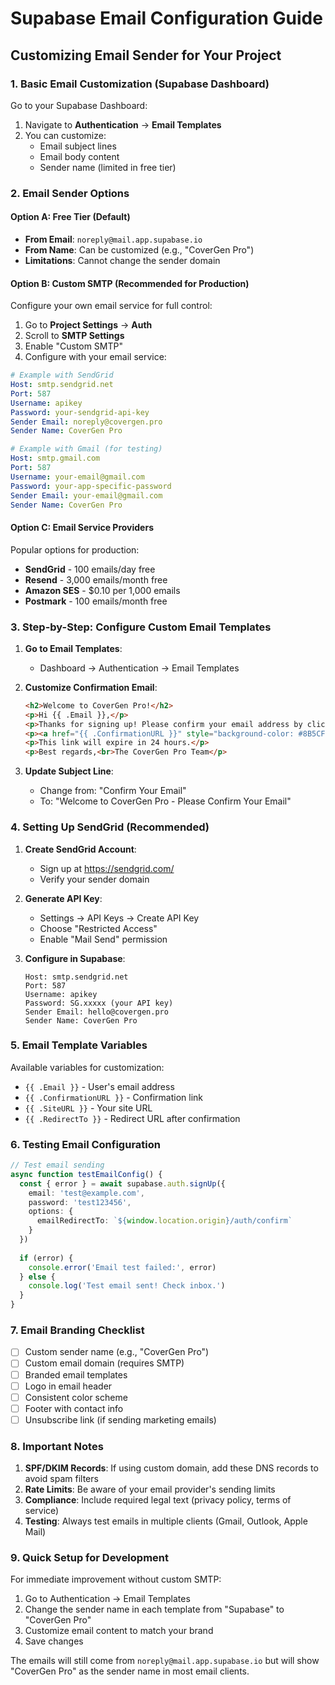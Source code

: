 # Supabase Email Configuration Guide

## Customizing Email Sender for Your Project

### 1. **Basic Email Customization (Supabase Dashboard)**

Go to your Supabase Dashboard:
1. Navigate to **Authentication** → **Email Templates**
2. You can customize:
   - Email subject lines
   - Email body content
   - Sender name (limited in free tier)

### 2. **Email Sender Options**

#### **Option A: Free Tier (Default)**
- **From Email**: `noreply@mail.app.supabase.io`
- **From Name**: Can be customized (e.g., "CoverGen Pro")
- **Limitations**: Cannot change the sender domain

#### **Option B: Custom SMTP (Recommended for Production)**
Configure your own email service for full control:

1. Go to **Project Settings** → **Auth**
2. Scroll to **SMTP Settings**
3. Enable "Custom SMTP"
4. Configure with your email service:

```yaml
# Example with SendGrid
Host: smtp.sendgrid.net
Port: 587
Username: apikey
Password: your-sendgrid-api-key
Sender Email: noreply@covergen.pro
Sender Name: CoverGen Pro
```

```yaml
# Example with Gmail (for testing)
Host: smtp.gmail.com
Port: 587
Username: your-email@gmail.com
Password: your-app-specific-password
Sender Email: your-email@gmail.com
Sender Name: CoverGen Pro
```

#### **Option C: Email Service Providers**
Popular options for production:
- **SendGrid** - 100 emails/day free
- **Resend** - 3,000 emails/month free
- **Amazon SES** - $0.10 per 1,000 emails
- **Postmark** - 100 emails/month free

### 3. **Step-by-Step: Configure Custom Email Templates**

1. **Go to Email Templates**:
   - Dashboard → Authentication → Email Templates

2. **Customize Confirmation Email**:
   ```html
   <h2>Welcome to CoverGen Pro!</h2>
   <p>Hi {{ .Email }},</p>
   <p>Thanks for signing up! Please confirm your email address by clicking the button below:</p>
   <p><a href="{{ .ConfirmationURL }}" style="background-color: #8B5CF6; color: white; padding: 12px 24px; text-decoration: none; border-radius: 6px; display: inline-block;">Confirm Email</a></p>
   <p>This link will expire in 24 hours.</p>
   <p>Best regards,<br>The CoverGen Pro Team</p>
   ```

3. **Update Subject Line**:
   - Change from: "Confirm Your Email"
   - To: "Welcome to CoverGen Pro - Please Confirm Your Email"

### 4. **Setting Up SendGrid (Recommended)**

1. **Create SendGrid Account**:
   - Sign up at https://sendgrid.com/
   - Verify your sender domain

2. **Generate API Key**:
   - Settings → API Keys → Create API Key
   - Choose "Restricted Access"
   - Enable "Mail Send" permission

3. **Configure in Supabase**:
   ```
   Host: smtp.sendgrid.net
   Port: 587
   Username: apikey
   Password: SG.xxxxx (your API key)
   Sender Email: hello@covergen.pro
   Sender Name: CoverGen Pro
   ```

### 5. **Email Template Variables**

Available variables for customization:
- `{{ .Email }}` - User's email address
- `{{ .ConfirmationURL }}` - Confirmation link
- `{{ .SiteURL }}` - Your site URL
- `{{ .RedirectTo }}` - Redirect URL after confirmation

### 6. **Testing Email Configuration**

```typescript
// Test email sending
async function testEmailConfig() {
  const { error } = await supabase.auth.signUp({
    email: 'test@example.com',
    password: 'test123456',
    options: {
      emailRedirectTo: `${window.location.origin}/auth/confirm`
    }
  })
  
  if (error) {
    console.error('Email test failed:', error)
  } else {
    console.log('Test email sent! Check inbox.')
  }
}
```

### 7. **Email Branding Checklist**

- [ ] Custom sender name (e.g., "CoverGen Pro")
- [ ] Custom email domain (requires SMTP)
- [ ] Branded email templates
- [ ] Logo in email header
- [ ] Consistent color scheme
- [ ] Footer with contact info
- [ ] Unsubscribe link (if sending marketing emails)

### 8. **Important Notes**

1. **SPF/DKIM Records**: If using custom domain, add these DNS records to avoid spam filters
2. **Rate Limits**: Be aware of your email provider's sending limits
3. **Compliance**: Include required legal text (privacy policy, terms of service)
4. **Testing**: Always test emails in multiple clients (Gmail, Outlook, Apple Mail)

### 9. **Quick Setup for Development**

For immediate improvement without custom SMTP:
1. Go to Authentication → Email Templates
2. Change the sender name in each template from "Supabase" to "CoverGen Pro"
3. Customize email content to match your brand
4. Save changes

The emails will still come from `noreply@mail.app.supabase.io` but will show "CoverGen Pro" as the sender name in most email clients.